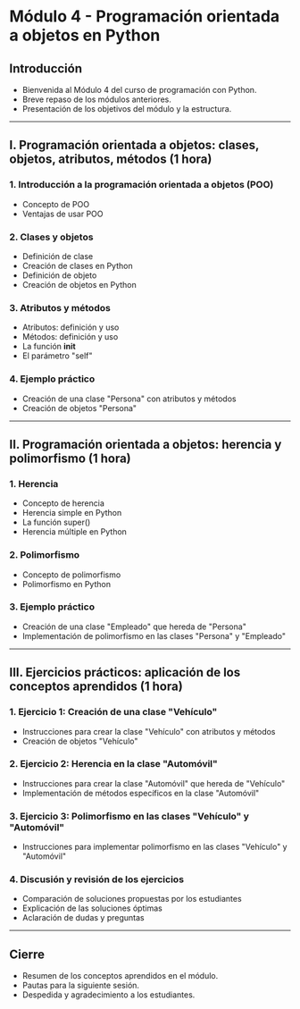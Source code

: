 # Módulo 4 - Programación orientada a objetos en Python

## Introducción
- Bienvenida al Módulo 4 del curso de programación con Python.
- Breve repaso de los módulos anteriores.
- Presentación de los objetivos del módulo y la estructura.

---

## I. Programación orientada a objetos: clases, objetos, atributos, métodos (1 hora)

### 1. Introducción a la programación orientada a objetos (POO)
   - Concepto de POO
   - Ventajas de usar POO

### 2. Clases y objetos
   - Definición de clase
   - Creación de clases en Python
   - Definición de objeto
   - Creación de objetos en Python

### 3. Atributos y métodos
   - Atributos: definición y uso
   - Métodos: definición y uso
   - La función __init__
   - El parámetro "self"

### 4. Ejemplo práctico
   - Creación de una clase "Persona" con atributos y métodos
   - Creación de objetos "Persona"

---

## II. Programación orientada a objetos: herencia y polimorfismo (1 hora)

### 1. Herencia
   - Concepto de herencia
   - Herencia simple en Python
   - La función super()
   - Herencia múltiple en Python

### 2. Polimorfismo
   - Concepto de polimorfismo
   - Polimorfismo en Python

### 3. Ejemplo práctico
   - Creación de una clase "Empleado" que hereda de "Persona"
   - Implementación de polimorfismo en las clases "Persona" y "Empleado"

---

## III. Ejercicios prácticos: aplicación de los conceptos aprendidos (1 hora)

### 1. Ejercicio 1: Creación de una clase "Vehículo"
   - Instrucciones para crear la clase "Vehículo" con atributos y métodos
   - Creación de objetos "Vehículo"

### 2. Ejercicio 2: Herencia en la clase "Automóvil"
   - Instrucciones para crear la clase "Automóvil" que hereda de "Vehículo"
   - Implementación de métodos específicos en la clase "Automóvil"

### 3. Ejercicio 3: Polimorfismo en las clases "Vehículo" y "Automóvil"
   - Instrucciones para implementar polimorfismo en las clases "Vehículo" y "Automóvil"

### 4. Discusión y revisión de los ejercicios
   - Comparación de soluciones propuestas por los estudiantes
   - Explicación de las soluciones óptimas
   - Aclaración de dudas y preguntas

---

## Cierre
- Resumen de los conceptos aprendidos en el módulo.
- Pautas para la siguiente sesión.
- Despedida y agradecimiento a los estudiantes.
